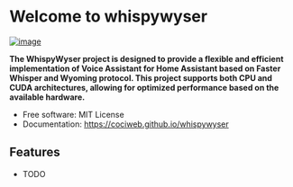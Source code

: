 # Welcome to whispywyser


[![image](https://img.shields.io/pypi/v/whispywyser.svg)](https://pypi.python.org/pypi/whispywyser)


**The WhispyWyser project is designed to provide a flexible and efficient implementation of Voice Assistant for Home Assistant based on Faster Whisper and Wyoming protocol. This project supports both CPU and CUDA architectures, allowing for optimized performance based on the available hardware.**


-   Free software: MIT License
-   Documentation: <https://cociweb.github.io/whispywyser>
    

## Features

-   TODO
